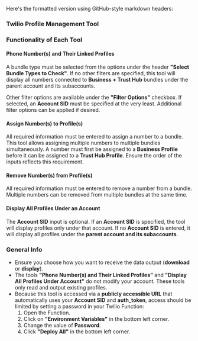 Here's the formatted version using GitHub-style markdown headers:

### Twilio Profile Management Tool

### Functionality of Each Tool

#### Phone Number(s) and Their Linked Profiles
A bundle type must be selected from the options under the header **"Select Bundle Types to Check"**. If no other filters are specified, this tool will display all numbers connected to **Business + Trust Hub** bundles under the parent account and its subaccounts.

Other filter options are available under the **"Filter Options"** checkbox. If selected, an **Account SID** must be specified at the very least. Additional filter options can be applied if desired.

#### Assign Number(s) to Profile(s)
All required information must be entered to assign a number to a bundle. This tool allows assigning multiple numbers to multiple bundles simultaneously. A number must first be assigned to a **Business Profile** before it can be assigned to a **Trust Hub Profile**. Ensure the order of the inputs reflects this requirement.

#### Remove Number(s) from Profile(s)
All required information must be entered to remove a number from a bundle. Multiple numbers can be removed from multiple bundles at the same time.

#### Display All Profiles Under an Account
The **Account SID** input is optional. If an **Account SID** is specified, the tool will display profiles only under that account. If no **Account SID** is entered, it will display all profiles under the **parent account and its subaccounts**.

### General Info
* Ensure you choose how you want to receive the data output (**download** or **display**).
* The tools **"Phone Number(s) and Their Linked Profiles"** and **"Display All Profiles Under Account"** do not modify your account. These tools only read and output existing profiles.
* Because this tool is accessed via a **publicly accessible URL** that automatically uses your **Account SID** and **auth_token**, access should be limited by setting a password in your Twilio Function:
   1. Open the Function.
   2. Click on **"Environment Variables"** in the bottom left corner.
   3. Change the value of **Password**.
   4. Click **"Deploy All"** in the bottom left corner.
